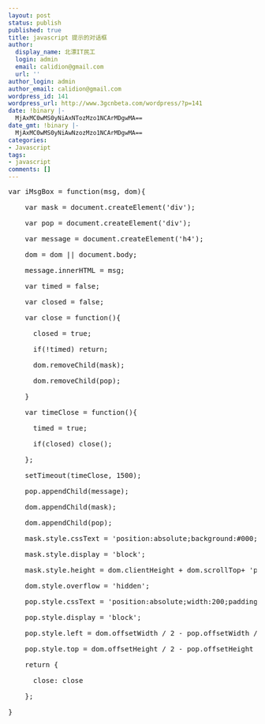 ```yaml
---
layout: post
status: publish
published: true
title: javascript 提示的对话框
author:
  display_name: 北漂IT民工
  login: admin
  email: calidion@gmail.com
  url: ''
author_login: admin
author_email: calidion@gmail.com
wordpress_id: 141
wordpress_url: http://www.3gcnbeta.com/wordpress/?p=141
date: !binary |-
  MjAxMC0wMS0yNiAxNTozMzo1NCArMDgwMA==
date_gmt: !binary |-
  MjAxMC0wMS0yNiAwNzozMzo1NCArMDgwMA==
categories:
- Javascript
tags:
- javascript
comments: []
---
```

<pre name="code" class="js">
var iMsgBox = function(msg, dom){<br />
    var mask = document.createElement('div');<br />
    var pop = document.createElement('div');<br />
    var message = document.createElement('h4');<br />
    dom = dom || document.body;<br />
    message.innerHTML = msg;<br />
    var timed = false;<br />
    var closed = false;<br />
    var close = function(){<br />
      closed = true;<br />
      if(!timed) return;<br />
      dom.removeChild(mask);<br />
      dom.removeChild(pop);<br />
    }<br />
    var timeClose = function(){<br />
      timed = true;<br />
      if(closed) close();<br />
    };<br />
    setTimeout(timeClose, 1500);<br />
    pop.appendChild(message);<br />
    dom.appendChild(mask);<br />
    dom.appendChild(pop);<br />
    mask.style.cssText = 'position:absolute;background:#000;opacity:0.3;width:100%;*filter: Alpha(Opacity=30);top:0;left:0;z-index:10000';<br />
    mask.style.display = 'block';<br />
    mask.style.height = dom.clientHeight + dom.scrollTop+ 'px';<br />
    dom.style.overflow = 'hidden';<br />
    pop.style.cssText = 'position:absolute;width:200;padding:8px 20px;background:#fff;border:0px solid #ccc;text-align:center;z-index:10001;';<br />
    pop.style.display = 'block';<br />
    pop.style.left = dom.offsetWidth / 2 - pop.offsetWidth / 2 + 'px';<br />
    pop.style.top = dom.offsetHeight / 2 - pop.offsetHeight / 2 + 'px';<br />
    return {<br />
      close: close<br />
    };<br />
}<br />
</pre></p>
